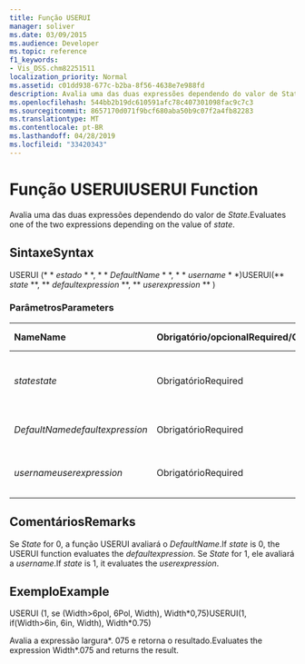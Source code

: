 ```yaml
---
title: Função USERUI
manager: soliver
ms.date: 03/09/2015
ms.audience: Developer
ms.topic: reference
f1_keywords:
- Vis_DSS.chm82251511
localization_priority: Normal
ms.assetid: c01dd938-677c-b2ba-8f56-4638e7e988fd
description: Avalia uma das duas expressões dependendo do valor de State.
ms.openlocfilehash: 544bb2b19dc610591afc78c407301098fac9c7c3
ms.sourcegitcommit: 8657170d071f9bcf680aba50b9c07f2a4fb82283
ms.translationtype: MT
ms.contentlocale: pt-BR
ms.lasthandoff: 04/28/2019
ms.locfileid: "33420343"
---
```

# <a name="userui-function"></a><span data-ttu-id="a3646-103">Função USERUI</span><span class="sxs-lookup"><span data-stu-id="a3646-103">USERUI Function</span></span>

<span data-ttu-id="a3646-104">Avalia uma das duas expressões dependendo do valor de _State_.</span><span class="sxs-lookup"><span data-stu-id="a3646-104">Evaluates one of the two expressions depending on the value of  _state_.</span></span>
  
## <a name="syntax"></a><span data-ttu-id="a3646-105">Sintaxe</span><span class="sxs-lookup"><span data-stu-id="a3646-105">Syntax</span></span>

<span data-ttu-id="a3646-106">USERUI (\* \* *estado* \* \*, \* \* *DefaultName* \* \*, \* \* *username* \* \*)</span><span class="sxs-lookup"><span data-stu-id="a3646-106">USERUI(\*\* *state* \*\*, \*\* *defaultexpression* \*\*, \*\* *userexpression* \*\* )</span></span> 
  
### <a name="parameters"></a><span data-ttu-id="a3646-107">Parâmetros</span><span class="sxs-lookup"><span data-stu-id="a3646-107">Parameters</span></span>

|<span data-ttu-id="a3646-108">**Name**</span><span class="sxs-lookup"><span data-stu-id="a3646-108">**Name**</span></span>|<span data-ttu-id="a3646-109">**Obrigatório/opcional**</span><span class="sxs-lookup"><span data-stu-id="a3646-109">**Required/Optional**</span></span>|<span data-ttu-id="a3646-110">**Tipo de dados**</span><span class="sxs-lookup"><span data-stu-id="a3646-110">**Data Type**</span></span>|<span data-ttu-id="a3646-111">**Descrição**</span><span class="sxs-lookup"><span data-stu-id="a3646-111">**Description**</span></span>|
|:-----|:-----|:-----|:-----|
| <span data-ttu-id="a3646-112">_state_</span><span class="sxs-lookup"><span data-stu-id="a3646-112">_state_</span></span> <br/> |<span data-ttu-id="a3646-113">Obrigatório</span><span class="sxs-lookup"><span data-stu-id="a3646-113">Required</span></span>  <br/> |<span data-ttu-id="a3646-114">**Boolean**</span><span class="sxs-lookup"><span data-stu-id="a3646-114">**Boolean**</span></span> <br/> |<span data-ttu-id="a3646-115">Determina a expressão a ser avaliada.</span><span class="sxs-lookup"><span data-stu-id="a3646-115">Determines which expression to evaluate.</span></span>  <br/> |
| <span data-ttu-id="a3646-116">_DefaultName_</span><span class="sxs-lookup"><span data-stu-id="a3646-116">_defaultexpression_</span></span> <br/> |<span data-ttu-id="a3646-117">Obrigatório</span><span class="sxs-lookup"><span data-stu-id="a3646-117">Required</span></span>  <br/> |<span data-ttu-id="a3646-118">**Cadeia de caracteres**</span><span class="sxs-lookup"><span data-stu-id="a3646-118">**String**</span></span> <br/> |<span data-ttu-id="a3646-119">A expressão padrão.</span><span class="sxs-lookup"><span data-stu-id="a3646-119">The default expression.</span></span>  <br/> |
| <span data-ttu-id="a3646-120">_username_</span><span class="sxs-lookup"><span data-stu-id="a3646-120">_userexpression_</span></span> <br/> |<span data-ttu-id="a3646-121">Obrigatório</span><span class="sxs-lookup"><span data-stu-id="a3646-121">Required</span></span>  <br/> |<span data-ttu-id="a3646-122">**Cadeia de caracteres**</span><span class="sxs-lookup"><span data-stu-id="a3646-122">**String**</span></span> <br/> |<span data-ttu-id="a3646-123">Uma expressão fornecida pelo usuário.</span><span class="sxs-lookup"><span data-stu-id="a3646-123">An expression supplied by the user.</span></span>  <br/> |
   
## <a name="remarks"></a><span data-ttu-id="a3646-124">Comentários</span><span class="sxs-lookup"><span data-stu-id="a3646-124">Remarks</span></span>

<span data-ttu-id="a3646-125">Se _State_ for 0, a função USERUI avaliará o _DefaultName_.</span><span class="sxs-lookup"><span data-stu-id="a3646-125">If  _state_ is 0, the USERUI function evaluates the  _defaultexpression_.</span></span> <span data-ttu-id="a3646-126">Se _State_ for 1, ele avaliará a _username_.</span><span class="sxs-lookup"><span data-stu-id="a3646-126">If  _state_ is 1, it evaluates the  _userexpression_.</span></span>
  
## <a name="example"></a><span data-ttu-id="a3646-127">Exemplo</span><span class="sxs-lookup"><span data-stu-id="a3646-127">Example</span></span>

<span data-ttu-id="a3646-128">USERUI (1, se (Width\>6pol, 6Pol, Width), Width\*0,75)</span><span class="sxs-lookup"><span data-stu-id="a3646-128">USERUI(1, if(Width\>6in, 6in, Width), Width\*0.75)</span></span> 
  
<span data-ttu-id="a3646-129">Avalia a expressão largura\*. 075 e retorna o resultado.</span><span class="sxs-lookup"><span data-stu-id="a3646-129">Evaluates the expression Width\*.075 and returns the result.</span></span> 
  

